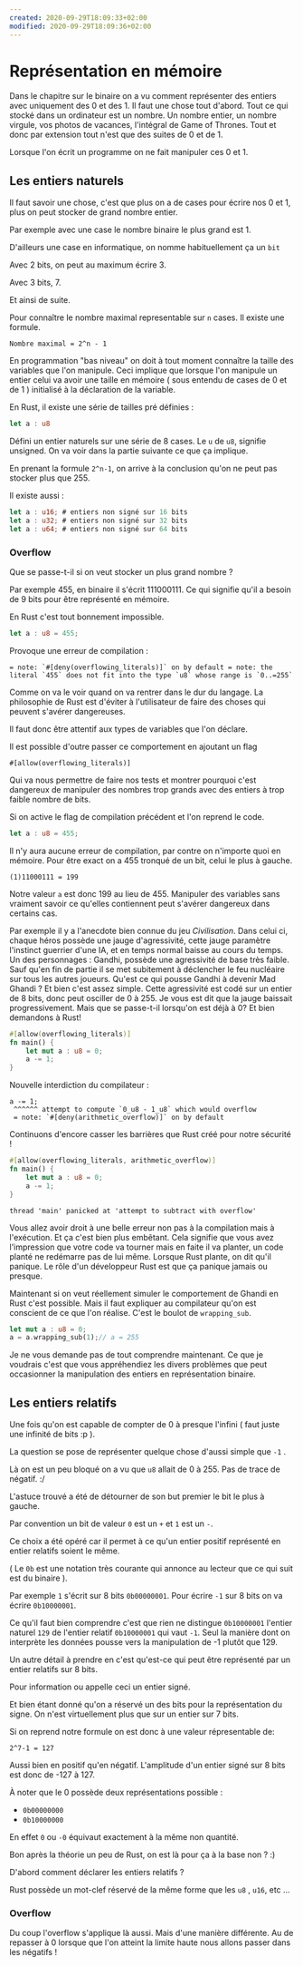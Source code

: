 ```yaml
---
created: 2020-09-29T18:09:33+02:00
modified: 2020-09-29T18:09:36+02:00
---
```


# Représentation en mémoire

Dans le chapitre sur le binaire on a vu comment représenter des entiers avec uniquement des 0 et des 1. Il faut une chose tout d'abord. Tout ce qui stocké dans un ordinateur est un nombre. Un nombre entier, un nombre virgule, vos photos de vacances, l'intégral de Game of Thrones. Tout et donc par extension tout n'est que des suites de 0 et de 1.

Lorsque l'on écrit un programme on ne fait manipuler ces 0 et 1.

## Les entiers naturels
Il faut savoir une chose, c'est que plus on a de cases pour écrire nos 0 et 1, plus on peut stocker de grand nombre entier.

Par exemple avec une case le nombre binaire le plus grand est 1.

D'ailleurs une case en informatique, on nomme habituellement ça un `bit`

Avec 2 bits, on peut au maximum écrire 3.

Avec 3 bits, 7.

Et ainsi de suite.

Pour connaître le nombre maximal representable sur `n` cases. Il existe une formule.

```
Nombre maximal = 2^n - 1
```

En programmation "bas niveau" on doit à tout moment connaître la taille des variables que l'on manipule. Ceci implique que lorsque l'on manipule un entier celui va avoir une taille en mémoire ( sous entendu de cases de 0 et de 1 ) initialisé à la déclaration de la variable.

En Rust, il existe une série de tailles pré définies :

```rs
let a : u8
```
Défini un entier naturels sur une série de 8 cases. Le `u` de `u8`, signifie unsigned. On va voir dans la partie suivante ce que ça implique.

En prenant la formule `2^n-1`, on arrive à la conclusion qu'on ne peut pas stocker plus que 255.

Il existe aussi :

```rs
let a : u16; # entiers non signé sur 16 bits
let a : u32; # entiers non signé sur 32 bits
let a : u64; # entiers non signé sur 64 bits
```

### Overflow
Que se passe-t-il si on veut stocker un plus grand nombre ?

Par exemple 455, en binaire il s'écrit 111000111. Ce qui signifie qu'il a besoin de 9 bits pour être représenté en mémoire.

En Rust c'est tout bonnement impossible. 

```rs
let a : u8 = 455;
```
Provoque une erreur de compilation :

```
= note: `#[deny(overflowing_literals)]` on by default = note: the literal `455` does not fit into the type `u8` whose range is `0..=255`
```
Comme on va le voir quand on va rentrer dans le dur du langage. La philosophie de Rust est d'éviter à l'utilisateur de faire des choses qui peuvent s'avérer dangereuses.

Il faut donc être attentif aux types de variables que l'on déclare.

Il est possible d'outre passer ce comportement en ajoutant un flag

`#[allow(overflowing_literals)]`

Qui va nous permettre de faire nos tests et montrer pourquoi c'est dangereux de manipuler des nombres trop grands avec des entiers à trop faible nombre de bits.

Si on active le flag de compilation précédent et l'on reprend le code.

```rs
let a : u8 = 455;
```

Il n'y aura aucune erreur de compilation, par contre on n'importe quoi en mémoire. Pour être exact on a 455 tronqué de un bit, celui le plus à gauche. 

```
(1)11000111 = 199
```

Notre valeur `a` est donc 199 au lieu de 455. Manipuler des variables sans vraiment savoir ce qu'elles contiennent peut s'avérer dangereux dans certains cas.

Par exemple il y a l'anecdote bien connue du jeu _Civilisation_.  Dans celui ci, chaque héros possède une jauge d'agressivité, cette jauge paramètre l'instinct guerrier d'une IA, et en temps normal baisse au cours du temps. Un des personnages : Gandhi, possède une agressivité de base très faible. Sauf qu'en fin de partie il se met subitement à déclencher le feu nucléaire sur tous les autres joueurs. Qu'est ce qui pousse Gandhi à devenir Mad Ghandi ? Et bien c'est assez simple. Cette agressivité est codé sur un entier de 8 bits, donc peut osciller de 0 à 255. Je vous est dit que la jauge baissait progressivement. Mais que se passe-t-il lorsqu'on est déjà à 0? Et bien demandons à Rust!

```rs
#[allow(overflowing_literals)]
fn main() {
    let mut a : u8 = 0;
    a -= 1;
}
```

Nouvelle interdiction du compilateur :

```shell
a -= 1; 
 ^^^^^^ attempt to compute `0_u8 - 1_u8` which would overflow
 = note: `#[deny(arithmetic_overflow)]` on by default 
```

Continuons d'encore casser les barrières que Rust créé pour notre sécurité !

```rs
#[allow(overflowing_literals, arithmetic_overflow)]
fn main() {
    let mut a : u8 = 0;
    a -= 1;
}
```

```shell
thread 'main' panicked at 'attempt to subtract with overflow'
```


Vous allez avoir droit à une belle erreur non pas à la compilation mais à l'exécution. Et ça c'est bien plus embêtant. Cela signifie que vous avez l'impression que votre code va tourner mais en faite il va planter, un code planté ne redémarre pas de lui même. Lorsque Rust plante, on dit qu'il panique. Le rôle d'un développeur Rust est que ça panique jamais ou presque.

Maintenant si on veut réellement simuler le comportement de Ghandi en Rust c'est possible. Mais il faut expliquer au compilateur qu'on est conscient de ce que l'on réalise. C'est le boulot de `wrapping_sub`. 

```rs
let mut a : u8 = 0;
a = a.wrapping_sub(1);// a = 255
```
 Je ne vous demande pas de tout comprendre maintenant. Ce que je  voudrais c'est que vous appréhendiez les divers problèmes que peut occasionner la manipulation des entiers en représentation binaire.
 
 ## Les entiers relatifs
 
 Une fois qu'on est capable de compter de 0 à presque l'infini ( faut juste une infinité de bits :p ).
 
 La question se pose de représenter quelque chose d'aussi simple que `-1` .
 
 Là on est un peu bloqué on a vu que `u8` allait de 0 à 255. Pas de trace de négatif. :/

L'astuce trouvé a été de détourner de son but premier le bit le plus à gauche.

Par convention un bit de valeur `0` est un `+` et `1` est un `-`.

Ce choix a été opéré car il permet à ce qu'un entier positif représenté en entier relatifs soient le même.

( Le `0b` est une notation très courante qui annonce au lecteur que ce qui suit est du binaire ).

Par exemple `1` s'écrit sur 8 bits `0b00000001`. Pour écrire `-1` sur 8 bits on va écrire `0b10000001`.

Ce qu'il faut bien comprendre c'est que rien ne distingue `0b10000001` l'entier naturel `129` de l'entier relatif `0b10000001` qui vaut `-1`. Seul la manière dont on interprète les données pousse vers la manipulation de -1 plutôt que 129.

Un autre détail à prendre en c'est qu'est-ce qui peut être représenté par un entier relatifs sur 8 bits.

Pour information ou appelle ceci un entier signé.

Et bien étant donné qu'on a réservé un des bits pour la représentation du signe. On n'est virtuellement plus que sur un entier sur 7 bits.

Si on reprend notre formule on est donc à une valeur répresentable de:

```
2^7-1 = 127
```
Aussi bien en positif qu'en négatif. L'amplitude d'un entier signé sur 8 bits est donc de -127 à 127.

À noter que le 0 possède deux représentations possible :
- `0b00000000`
- `0b10000000`

En effet `0` ou `-0` équivaut exactement à la même non quantité.

Bon après la théorie un peu de Rust, on est là pour ça à la base non ? :)

D'abord comment déclarer les entiers relatifs ?

Rust possède un mot-clef réservé de la même forme que les `u8` , `u16`, etc ...

### Overflow

Du coup l'overflow s'applique là aussi. Mais d'une manière différente. Au de repasser à 0 lorsque que l'on atteint la limite haute nous allons passer dans les négatifs !